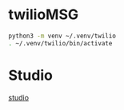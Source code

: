 # twilioMSG

```bash
python3 -m venv ~/.venv/twilio
. ~/.venv/twilio/bin/activate

```

# Studio

[studio](https://www.twilio.com/console/studio/)

